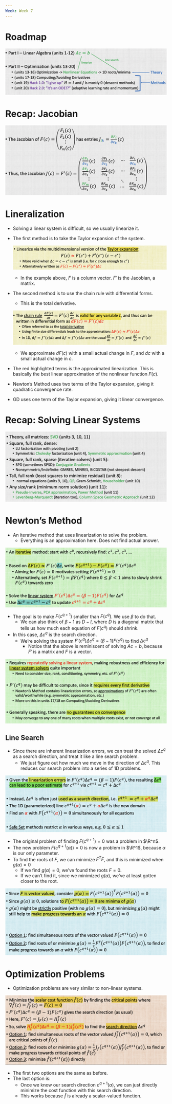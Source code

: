 ```yaml
---
Week: Week 7
---
```

# Roadmap

![Untitled 60.png](../../attachments/Untitled%2060.png)

# Recap: Jacobian

![Untitled 1 27.png](../../attachments/Untitled%201%2027.png)

# Lineralization

- Solving a linear system is difficult, so we usually linearize it.
- The first method is to take the Taylor expansion of the system.
    
    ![Untitled 2 27.png](../../attachments/Untitled%202%2027.png)
    
    - In the example above, $F$﻿ is a column vector. $F'$﻿ is the Jacobian, a matrix.
- The second method is to use the chain rule with differential forms.
    
    - This is the total derivative.
    
    ![Untitled 3 27.png](../../attachments/Untitled%203%2027.png)
    
    - We approximate $dF(c)$﻿ with a small actual change in $F$﻿, and $dc$﻿ with a small actual change in $c$﻿.
- The red highlighted terms is the approximated linearization. This is basically the best linear approximation of the nonlinear function $F(c)$﻿.
- Newton’s Method uses two terms of the Taylor expansion, giving it quadratic convergence rate.
- GD uses one term of the Taylor expansion, giving it linear convergence.

# Recap: Solving Linear Systems

![Untitled 4 26.png](../../attachments/Untitled%204%2026.png)

# Newton’s Method

- An iterative method that uses linearization to solve the problem.
    - Everything is an approximation here. Does not find actual answer.

![Untitled 5 26.png](../../attachments/Untitled%205%2026.png)

- The goal is to make $F(c^{q+1})$﻿ smaller than $F(c^q)$﻿. We use $\beta$﻿ to do that.
    - We can also think of $\beta - 1$﻿ as $D - I$﻿, where $D$﻿ is a diagonal matrix that tells us how much each equation of $F(c^q)$﻿ should shrink.
- In this case, $\Delta c^q$﻿ is the search direction.
    - We’re solving the system $F'(c^q) \Delta c^q = (\beta - 1)F (c^q)$﻿ to find $\Delta c^q$﻿
        - Notice that the above is reminiscent of solving $Ac = b$﻿, because $F'$﻿ is a matrix and $F$﻿ is a vector.

![Untitled 6 25.png](../../attachments/Untitled%206%2025.png)

## Line Search

- Since there are inherent linearization errors, we can treat the solved $\Delta c^q$﻿ as a search direction, and treat it like a line search problem.
    - We just figure out how much we move in the direction of $\Delta c^q$﻿. This reduces our search problem into a series of 1D problems.

![Untitled 7 25.png](../../attachments/Untitled%207%2025.png)

- The original problem of finding $F(c^{q+1}) = 0$﻿ was a problem in $\R^n$﻿.
- The new problem $F(c^{q+1}(\alpha)) = 0$﻿ is now a problem in $\R^1$﻿, because $\alpha$﻿ is our only parameter.
- To find the roots of $F$﻿, we can minimize $F^T F$﻿, and this is minimized when $g(\alpha) = 0$﻿
    - If we find $g(\alpha) = 0$﻿, we’ve found the roots $F = 0$﻿.
    - If we can’t find it, since we minimized $g(\alpha)$﻿, we’ve at least gotten closer to the root.

![Untitled 8 25.png](../../attachments/Untitled%208%2025.png)

# Optimization Problems

- Optimization problems are very similar to non-linear systems.

![Untitled 9 24.png](../../attachments/Untitled%209%2024.png)

- The first two options are the same as before.
- The last option is:
    - Once we know our search direction $c^{q+1}(\alpha)$﻿, we can just directly minimize the cost function with this search direction.
    - This works because $\hat{f}$﻿ is already a scalar-valued function.